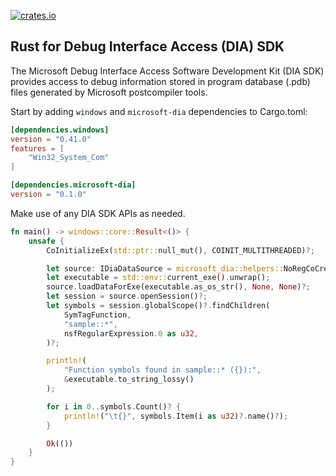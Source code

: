 [![crates.io](https://img.shields.io/crates/v/microsoft-dia.svg)](https://crates.io/crates/microsoft-dia)

## Rust for Debug Interface Access (DIA) SDK

The Microsoft Debug Interface Access Software Development Kit (DIA SDK) provides
access to debug information stored in program database (.pdb) files generated by
Microsoft postcompiler tools.

Start by adding `windows` and `microsoft-dia` dependencies to Cargo.toml:

```toml
[dependencies.windows]
version = "0.41.0"
features = [
    "Win32_System_Com"
]

[dependencies.microsoft-dia]
version = "0.1.0"
```

Make use of any DIA SDK APIs as needed.

```rust
fn main() -> windows::core::Result<()> {
    unsafe {
        CoInitializeEx(std::ptr::null_mut(), COINIT_MULTITHREADED)?;

        let source: IDiaDataSource = microsoft_dia::helpers::NoRegCoCreate(s!("msdia140.dll"), &DiaSource)?;
        let executable = std::env::current_exe().unwrap();
        source.loadDataForExe(executable.as_os_str(), None, None)?;
        let session = source.openSession()?;
        let symbols = session.globalScope()?.findChildren(
            SymTagFunction,
            "sample::*",
            nsfRegularExpression.0 as u32,
        )?;

        println!(
            "Function symbols found in sample::* ({}):",
            &executable.to_string_lossy()
        );

        for i in 0..symbols.Count()? {
            println!("\t{}", symbols.Item(i as u32)?.name()?);
        }

        Ok(())
    }
}
```

